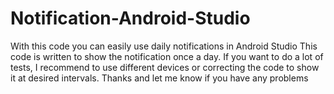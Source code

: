 # Notification-Android-Studio
With this code you can easily use daily notifications in Android Studio
This code is written to show the notification once a day. If you want to do a lot of tests, 
I recommend to use different devices or correcting the code to show it at desired intervals. 
Thanks and let me know if you have any problems
